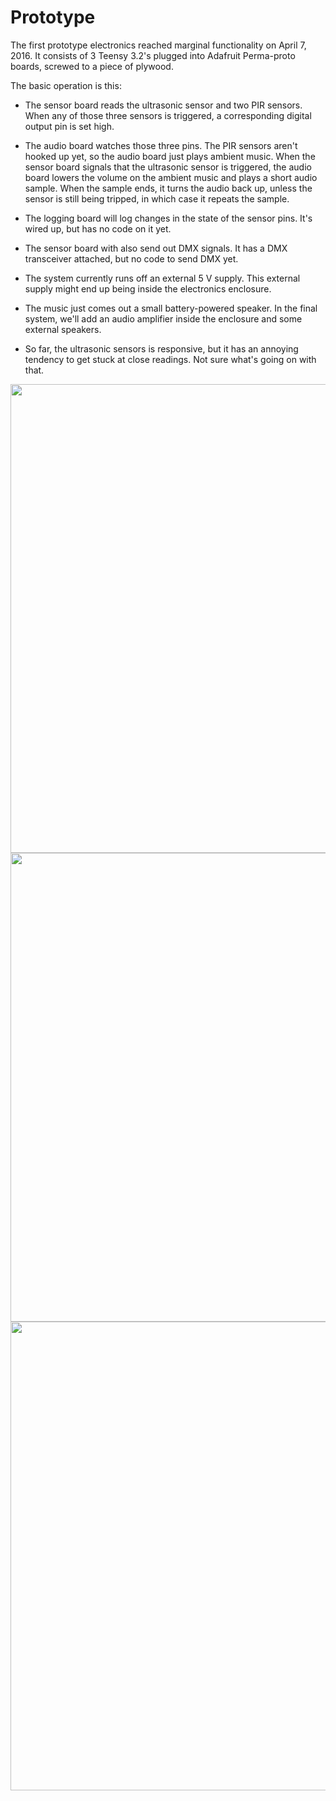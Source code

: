 # Prototype #

The first prototype electronics reached marginal functionality on April 7, 2016. It consists of 3 Teensy 3.2's plugged into Adafruit Perma-proto boards, screwed to a piece of plywood.

The basic operation is this:

* The sensor board reads the ultrasonic sensor and two PIR sensors. When any of those three sensors is triggered, a corresponding digital output pin is set high.

* The audio board watches those three pins. The PIR sensors aren't hooked up yet, so the audio board just plays ambient music. When the sensor board signals that the ultrasonic sensor is triggered, the audio board lowers the volume on the ambient music and plays a short audio sample. When the sample ends, it turns the audio back up, unless the sensor is still being tripped, in which case it repeats the sample.

* The logging board will log changes in the state of the sensor pins. It's wired up, but has no code on it yet.

* The sensor board with also send out DMX signals. It has a DMX transceiver attached, but no code to send DMX yet.

* The system currently runs off an external 5 V supply. This external supply might end up being inside the electronics enclosure.

* The music just comes out a small battery-powered speaker. In the final system, we'll add an audio amplifier inside the enclosure and some external speakers.

* So far, the ultrasonic sensors is responsive, but it has an annoying tendency to get stuck at close readings. Not sure what's going on with that.

<img src="/ourself/img/ourself-prototype-iso-2016-04-07.jpg" width="750">

<img src="/ourself/img/ourself-prototype-top-2016-04-07.jpg" width="750">

<img src="/ourself/img/ourself-prototype-front-2016-04-07.jpg" width="750">